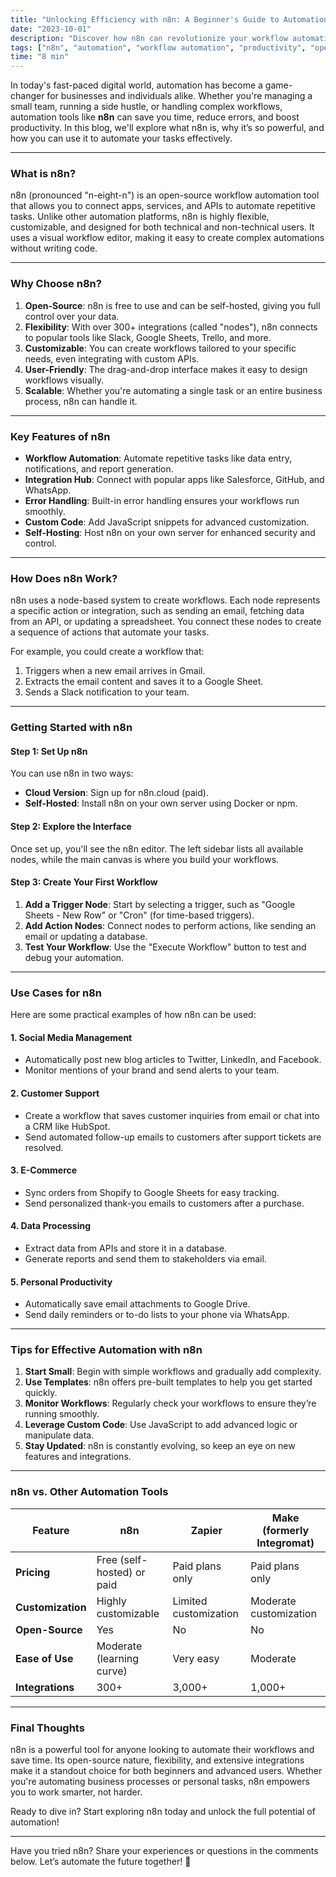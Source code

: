 ```yaml
---
title: "Unlocking Efficiency with n8n: A Beginner's Guide to Automation"
date: "2023-10-01"
description: "Discover how n8n can revolutionize your workflow automation and streamline repetitive tasks."
tags: ["n8n", "automation", "workflow automation", "productivity", "open-source", "no-code", "API integration"]
time: "8 min"
---
```


In today's fast-paced digital world, automation has become a game-changer for businesses and individuals alike. Whether you're managing a small team, running a side hustle, or handling complex workflows, automation tools like **n8n** can save you time, reduce errors, and boost productivity. In this blog, we'll explore what n8n is, why it’s so powerful, and how you can use it to automate your tasks effectively.

---

### **What is n8n?**

n8n (pronounced "n-eight-n") is an open-source workflow automation tool that allows you to connect apps, services, and APIs to automate repetitive tasks. Unlike other automation platforms, n8n is highly flexible, customizable, and designed for both technical and non-technical users. It uses a visual workflow editor, making it easy to create complex automations without writing code.

---

### **Why Choose n8n?**

1. **Open-Source**: n8n is free to use and can be self-hosted, giving you full control over your data.
2. **Flexibility**: With over 300+ integrations (called "nodes"), n8n connects to popular tools like Slack, Google Sheets, Trello, and more.
3. **Customizable**: You can create workflows tailored to your specific needs, even integrating with custom APIs.
4. **User-Friendly**: The drag-and-drop interface makes it easy to design workflows visually.
5. **Scalable**: Whether you're automating a single task or an entire business process, n8n can handle it.

---

### **Key Features of n8n**

- **Workflow Automation**: Automate repetitive tasks like data entry, notifications, and report generation.
- **Integration Hub**: Connect with popular apps like Salesforce, GitHub, and WhatsApp.
- **Error Handling**: Built-in error handling ensures your workflows run smoothly.
- **Custom Code**: Add JavaScript snippets for advanced customization.
- **Self-Hosting**: Host n8n on your own server for enhanced security and control.

---

### **How Does n8n Work?**

n8n uses a node-based system to create workflows. Each node represents a specific action or integration, such as sending an email, fetching data from an API, or updating a spreadsheet. You connect these nodes to create a sequence of actions that automate your tasks.

For example, you could create a workflow that:
1. Triggers when a new email arrives in Gmail.
2. Extracts the email content and saves it to a Google Sheet.
3. Sends a Slack notification to your team.

---

### **Getting Started with n8n**

#### Step 1: Set Up n8n
You can use n8n in two ways:
- **Cloud Version**: Sign up for n8n.cloud (paid).
- **Self-Hosted**: Install n8n on your own server using Docker or npm.

#### Step 2: Explore the Interface
Once set up, you'll see the n8n editor. The left sidebar lists all available nodes, while the main canvas is where you build your workflows.

#### Step 3: Create Your First Workflow
1. **Add a Trigger Node**: Start by selecting a trigger, such as "Google Sheets - New Row" or "Cron" (for time-based triggers).
2. **Add Action Nodes**: Connect nodes to perform actions, like sending an email or updating a database.
3. **Test Your Workflow**: Use the "Execute Workflow" button to test and debug your automation.

---

### **Use Cases for n8n**

Here are some practical examples of how n8n can be used:

#### 1. **Social Media Management**
   - Automatically post new blog articles to Twitter, LinkedIn, and Facebook.
   - Monitor mentions of your brand and send alerts to your team.

#### 2. **Customer Support**
   - Create a workflow that saves customer inquiries from email or chat into a CRM like HubSpot.
   - Send automated follow-up emails to customers after support tickets are resolved.

#### 3. **E-Commerce**
   - Sync orders from Shopify to Google Sheets for easy tracking.
   - Send personalized thank-you emails to customers after a purchase.

#### 4. **Data Processing**
   - Extract data from APIs and store it in a database.
   - Generate reports and send them to stakeholders via email.

#### 5. **Personal Productivity**
   - Automatically save email attachments to Google Drive.
   - Send daily reminders or to-do lists to your phone via WhatsApp.

---

### **Tips for Effective Automation with n8n**

1. **Start Small**: Begin with simple workflows and gradually add complexity.
2. **Use Templates**: n8n offers pre-built templates to help you get started quickly.
3. **Monitor Workflows**: Regularly check your workflows to ensure they’re running smoothly.
4. **Leverage Custom Code**: Use JavaScript to add advanced logic or manipulate data.
5. **Stay Updated**: n8n is constantly evolving, so keep an eye on new features and integrations.

---

### **n8n vs. Other Automation Tools**

| Feature               | n8n                          | Zapier                     | Make (formerly Integromat) |
|-----------------------|------------------------------|----------------------------|----------------------------|
| **Pricing**           | Free (self-hosted) or paid   | Paid plans only            | Paid plans only            |
| **Customization**     | Highly customizable          | Limited customization      | Moderate customization     |
| **Open-Source**       | Yes                          | No                         | No                         |
| **Ease of Use**       | Moderate (learning curve)    | Very easy                  | Moderate                   |
| **Integrations**      | 300+                         | 3,000+                     | 1,000+                     |

---

### **Final Thoughts**

n8n is a powerful tool for anyone looking to automate their workflows and save time. Its open-source nature, flexibility, and extensive integrations make it a standout choice for both beginners and advanced users. Whether you're automating business processes or personal tasks, n8n empowers you to work smarter, not harder.

Ready to dive in? Start exploring n8n today and unlock the full potential of automation!

---

Have you tried n8n? Share your experiences or questions in the comments below. Let’s automate the future together! 🤖
